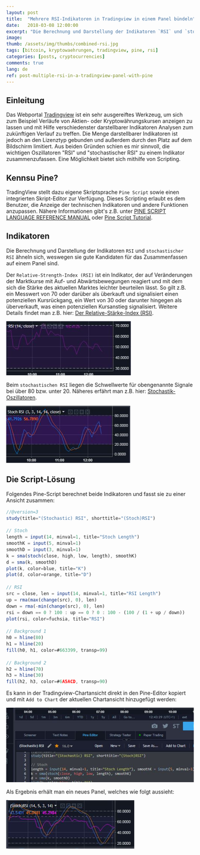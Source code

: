 ```yaml
---
layout: post
title:  "Mehrere RSI-Indikatoren in Tradingview in einem Panel bündeln"
date:   2018-03-08 12:00:00
excerpt: "Die Berechnung und Darstellung der Indikatoren `RSI` und `stochastischer RSI` ähneln sich, weswegen sie gute Kandidaten für das Zusammenfassen auf einem Panel sind."
image:
thumb: /assets/img/thumbs/combined-rsi.jpg
tags: [bitcoin, kryptowaehrungen, tradingview, pine, rsi]
categories: [posts, cryptocurrencies]
comments: true
lang: de
ref: post-multiple-rsi-in-a-tradingview-panel-with-pine
---
```


## Einleitung

Das Webportal [Tradingview](https://tradingview.com) ist ein sehr ausgereiftes Werkzeug, um sich zum Beispiel Verläufe von Aktien- oder Kryptowährungskursen anzeigen zu lassen und mit Hilfe verschiedenster darstellbarer Indikatoren Analysen zum zukünftigen Verlauf zu treffen.
Die Menge darstellbarer Indikatoren ist jedoch an den Lizenztyp gebunden und außerdem durch den Platz auf dem Bildschirm limitiert. Aus beiden Gründen schien es mir sinnvoll, die wichtigen Oszillatoren "RSI" und "stochastischer RSI" zu einem Indikator zusammenzufassen. Eine Möglichkeit bietet sich mithilfe von Scripting. 

## Kennsu Pine?

TradingView stellt dazu eigene Skriptsprache `Pine Script` sowie einen integrierten Skript-Editor zur Verfügung. Dieses Scripting erlaubt es dem Benutzer, die Anzeige der technischen Indikatoren und andere Funktionen anzupassen. Nähere Informationen gibt's z.B. unter [PINE SCRIPT LANGUAGE REFERENCE MANUAL](https://www.tradingview.com/study-script-reference/) oder [Pine Script Tutorial](https://www.tradingview.com/wiki/Pine_Script_Tutorial).

## Indikatoren

Die Berechnung und Darstellung der Indikatoren `RSI` und `stochastischer RSI` ähneln sich, weswegen sie gute Kandidaten für das Zusammenfassen auf einem Panel sind.

Der `Relative-Strength-Index (RSI)` ist ein Indikator, der auf Veränderungen der Marktkurse mit Auf- und Abwärtsbewegungen reagiert und mit dem sich die Stärke des aktuellen Marktes leichter beurteilen lässt. So gilt z.B. ein Messwert von 70 oder darüber als überkauft und signalisiert einen potenziellen Kursrückgang, ein Wert von 30 oder darunter hingegen als überverkauft, was einen potenziellen Kursanstieg signalisiert. Weitere Details findet man z.B. hier: [Der Relative-Stärke-Index (RSI)](https://www.oanda.com/lang/de/forex-trading/learn/trading-tools-strategies/rsi).

![Relative-Strength-Index](/assets/img/rsi.jpg)

Beim `stochastischen RSI` liegen die Schwellwerte für obengenannte Signale bei über 80 bzw. unter 20. Näheres erfährt man z.B. hier: [Stochastik-Oszillatoren](https://www.oanda.com/lang/de/forex-trading/learn/trading-tools-strategies/stochastic).

![Stochastischer RSI](/assets/img/stoch-rsi.jpg) 

## Die Script-Lösung

Folgendes Pine-Script berechnet beide Indikatoren und fasst sie zu einer Ansicht zusammen:

``` javascript
//@version=3
study(title="(Stochastic) RSI", shorttitle="(Stoch)RSI")

// Stoch
length = input(14, minval=1, title="Stoch Length")
smoothK = input(5, minval=1)
smoothD = input(3, minval=1)
k = sma(stoch(close, high, low, length), smoothK)
d = sma(k, smoothD)
plot(k, color=blue, title="K")
plot(d, color=orange, title="D")

// RSI
src = close, len = input(14, minval=1, title="RSI Length")
up = rma(max(change(src), 0), len)
down = rma(-min(change(src), 0), len)
rsi = down == 0 ? 100 : up == 0 ? 0 : 100 - (100 / (1 + up / down))
plot(rsi, color=fuchsia, title="RSI")

// Background 1
h0 = hline(80)
h1 = hline(20)
fill(h0, h1, color=#663399, transp=99)

// Background 2
h2 = hline(70)
h3 = hline(30)
fill(h2, h3, color=#6A5ACD, transp=90)
```

Es kann in der Tradingview-Chartansicht direkt in den Pine-Editor kopiert und mit `Add to Chart` der aktuellen Chartansicht hinzugefügt werden:

![Pine-Editor](/assets/img/pine-editor.jpg) 

Als Ergebnis erhält man ein neues Panel, welches wie folgt aussieht:

![Kombinierter (stochastischer) RSI](/assets/img/combined-rsi.jpg) 

 

